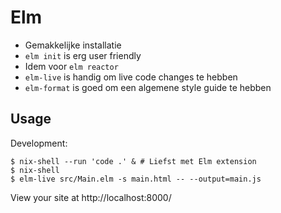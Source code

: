 # Elm

- Gemakkelijke installatie
- `elm init` is erg user friendly
- Idem voor `elm reactor`
- `elm-live` is handig om live code changes te hebben
- `elm-format` is goed om een algemene style guide te hebben

## Usage

Development:

```
$ nix-shell --run 'code .' & # Liefst met Elm extension
$ nix-shell
$ elm-live src/Main.elm -s main.html -- --output=main.js
```

View your site at http://localhost:8000/
